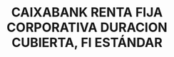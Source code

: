 ---
layout: fund
title: CAIXABANK RENTA FIJA CORPORATIVA DURACION CUBIERTA, FI ESTÁNDAR
isin: ES0137979003
---